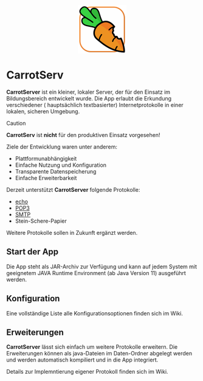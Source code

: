 <img src="assets/CarrotServer_Logo.png" width="128" style="margin:0 auto; display: block;"/>

# CarrotServ

**CarrotServer** ist ein kleiner, lokaler Server, der für den Einsatz im
Bildungsbereich entwickelt wurde. Die App erlaubt die Erkundung verschiedener (
hauptsächlich textbasierter)
Internetprotokolle in einer lokalen, sicheren Umgebung.

> [!CAUTION]
> **CarrotServ** ist **nicht** für den produktiven Einsatz
> vorgesehen!

Ziele der Entwicklung waren unter anderem:

- Plattformunabhängigkeit
- Einfache Nutzung und Konfiguration
- Transparente Datenspeicherung
- Einfache Erweiterbarkeit

Derzeit unterstützt **CarrotServer** folgende Protokolle:

- [echo](https://datatracker.ietf.org/doc/html/rfc862/)
- [POP3](https://datatracker.ietf.org/doc/html/rfc1939/)
- [SMTP](https://datatracker.ietf.org/doc/html/rfc5321/)
- Stein-Schere-Papier

Weitere Protokolle sollen in Zukunft ergänzt werden.

## Start der App

Die App steht als JAR-Archiv zur Verfügung und kann auf jedem System mit
geeignetem JAVA Runtime Environment (ab Java Version 11) ausgeführt werden.

## Konfiguration

Eine vollständige Liste alle Konfigurationsoptionen finden sich im Wiki.

## Erweiterungen

**CarrotServer** lässt sich einfach um weitere Protokolle erweitern. Die
Erweiterungen können als java-Dateien im Daten-Ordner abgelegt werden und werden
automatisch kompiliert und in die App integriert.

Details zur Implemntierung eigener Protokoll finden sich im Wiki.
